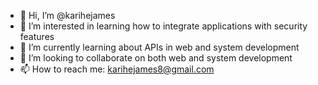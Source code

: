 - 👋 Hi, I’m @karihejames
- 👀 I’m interested in learning how to integrate applications with security features
- 🌱 I’m currently learning about APIs in web and system development
- 💞️ I’m looking to collaborate on both web and system development
- 📫 How to reach me: karihejames8@gmail.com

<!---
karihejames/karihejames is a ✨ special ✨ repository because its `README.md` (this file) appears on your GitHub profile.
You can click the Preview link to take a look at your changes.
--->
